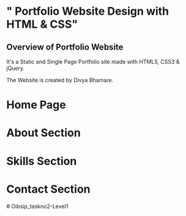 # " Portfolio  Website Design with HTML &amp; CSS"

## Overview of Portfolio Website

It's a Static and Single Page Portfolio site made with HTML5, CSS3 &amp; jQuery.

The Website is created by Divya Bhamare.

# Home Page
# About Section
# Skills Section
# Contact Section
#   O i b s i p _ t a s k n o 2 - L e v e l 1  
 